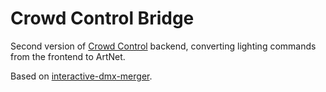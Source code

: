 # Crowd Control Bridge
Second version of [Crowd Control](https://github.com/UStAEnts/crowd-control) backend, converting lighting commands from the frontend to ArtNet.

Based on [interactive-dmx-merger](https://github.com/UStAEnts/interactive-dmx-merger).